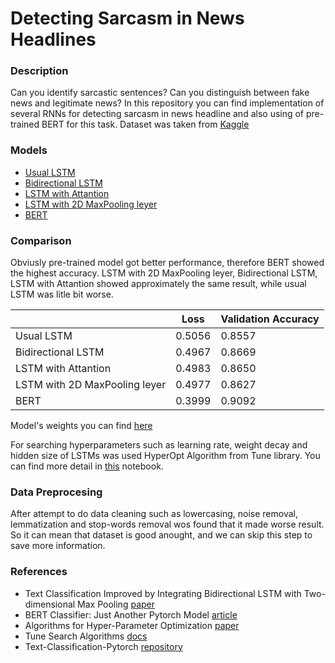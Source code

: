 # Detecting Sarcasm in News Headlines

### Description

Can you identify sarcastic sentences? Can you distinguish between fake news and legitimate news?
In this repository you can find implementation of several RNNs for detecting sarcasm in news headline and also using of pre-trained BERT for this task.
Dataset was taken from [Kaggle](https://www.kaggle.com/rmisra/news-headlines-dataset-for-sarcasm-detection) 

### Models

* [Usual LSTM](https://github.com/sqrt420/DetectingSarcasm/blob/master/LSTM.py)
* [Bidirectional LSTM](https://github.com/sqrt420/DetectingSarcasm/blob/master/BidirectionalLSTM.py)
* [LSTM with Attantion](https://github.com/sqrt420/DetectingSarcasm/blob/master/AttantionLSTM.py)
* [LSTM with 2D MaxPooling leyer](https://github.com/sqrt420/DetectingSarcasm/blob/master/LSTM2DMaxPool.py)
* [BERT](https://github.com/sqrt420/DetectingSarcasm/blob/master/BERT.ipynb)

### Comparison

Obviusly pre-trained model got better performance, therefore BERT showed the highest accuracy. LSTM with 2D MaxPooling leyer, Bidirectional LSTM, LSTM with Attantion showed approximately the same result, while usual LSTM was litle bit worse.

|  |  Loss  | Validation Accuracy |
| --- | --- | --- |
| Usual LSTM                     | 0.5056 |        0.8557       |
| Bidirectional LSTM             | 0.4967 |        0.8669       |
| LSTM with Attantion            | 0.4983 |        0.8650       |
| LSTM with 2D MaxPooling leyer  | 0.4977 |        0.8627       |
| BERT                           | 0.3999 |        0.9092       |

Model's weights you can find [here]()

For searching hyperparameters such as learning rate, weight decay and hidden size of LSTMs was used HyperOpt Algorithm from Tune library. You can find more detail in [this](https://github.com/sqrt420/DetectingSarcasm/blob/master/TuneLSTMs.ipynb) notebook.

### Data Preprocesing

After attempt to do data cleaning such as lowercasing, noise removal, lemmatization and stop-words removal wos found that it made worse result. So it can mean that dataset is good anought, and we can skip this step to save more information.

### References

* Text Classification Improved by Integrating Bidirectional LSTM
with Two-dimensional Max Pooling [paper](https://www.aclweb.org/anthology/C16-1329.pdf)
* BERT Classifier: Just Another Pytorch Model [article](https://towardsdatascience.com/bert-classifier-just-another-pytorch-model-881b3cf05784)
* Algorithms for Hyper-Parameter Optimization [paper](https://papers.nips.cc/paper/4443-algorithms-for-hyper-parameter-optimization.pdf)
* Tune Search Algorithms [docs](https://ray.readthedocs.io/en/latest/tune-searchalg.html)
* Text-Classification-Pytorch [repository](https://github.com/prakashpandey9/Text-Classification-Pytorch#license)


